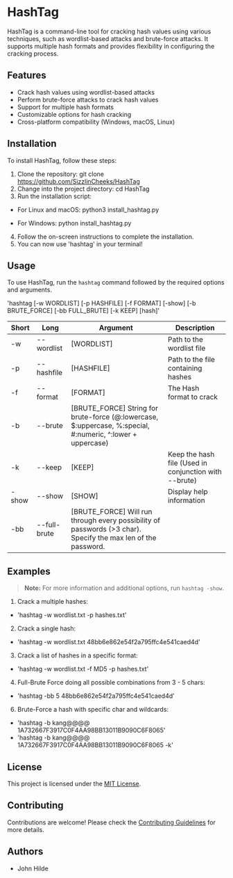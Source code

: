 # HashTag

HashTag is a command-line tool for cracking hash values using various techniques, such as wordlist-based attacks and brute-force attacks. It supports multiple hash formats and provides flexibility in configuring the cracking process.

## Features

- Crack hash values using wordlist-based attacks
- Perform brute-force attacks to crack hash values
- Support for multiple hash formats
- Customizable options for hash cracking
- Cross-platform compatibility (Windows, macOS, Linux)

## Installation

To install HashTag, follow these steps:

1. Clone the repository: git clone https://github.com/SizzlinCheeks/HashTag
2. Change into the project directory: cd HashTag
3. Run the installation script:

  - For Linux and macOS: python3 install_hashtag.py
   
  - For Windows: python install_hashtag.py

4. Follow the on-screen instructions to complete the installation.
5. You can now use 'hashtag' in your terminal!

## Usage

To use HashTag, run the `hashtag` command followed by the required options and arguments.

'hashtag [-w WORDLIST] [-p HASHFILE] [-f FORMAT] [-show] [-b BRUTE_FORCE] [-bb FULL_BRUTE] [-k KEEP] [hash]'

| Short | Long         | Argument    | Description                                                      
|-------|--------------|-------------|------------------------------------------------------------------
| -w    | --wordlist   | [WORDLIST]  | Path to the wordlist file                                        
| -p    | --hashfile   | [HASHFILE]  | Path to the file containing hashes                               
| -f    | --format     | [FORMAT]    | The Hash format to crack                                         
| -b    | --brute      | [BRUTE_FORCE] String for brute-force (@:lowercase, $:uppercase, %:special, #:numeric, ^:lower + uppercase) |
| -k    | --keep       | [KEEP]      | Keep the hash file (Used in conjunction with --brute)            
| -show | --show       | [SHOW]      | Display help information                                         
| -bb   | --full-brute | [BRUTE_FORCE] Will run through every possibility of passwords (>3 char). Specify the max len of the password.


## Examples

> **Note:** For more information and additional options, run `hashtag -show`.


1. Crack a multiple hashes:
- 'hashtag -w wordlist.txt -p hashes.txt'
   
2. Crack a single hash:
- 'hashtag -w wordlist.txt 48bb6e862e54f2a795ffc4e541caed4d'

3. Crack a list of hashes in a specific format:
- 'hashtag -w wordlist.txt -f MD5 -p hashes.txt'

4. Full-Brute Force doing all possible combinations from 3 - 5 chars:
- 'hashtag -bb 5 48bb6e862e54f2a795ffc4e541caed4d'

6. Brute-Force a hash with specific char and wildcards:
- 'hashtag -b kang@@@@ 1A732667F3917C0F4AA98BB13011B9090C6F8065'
- 'hashtag -b kang@@@@ 1A732667F3917C0F4AA98BB13011B9090C6F8065 -k'

## License

This project is licensed under the [MIT License](LICENSE).

## Contributing

Contributions are welcome! Please check the [Contributing Guidelines](CONTRIBUTING.md) for more details.

## Authors

- John Hilde








